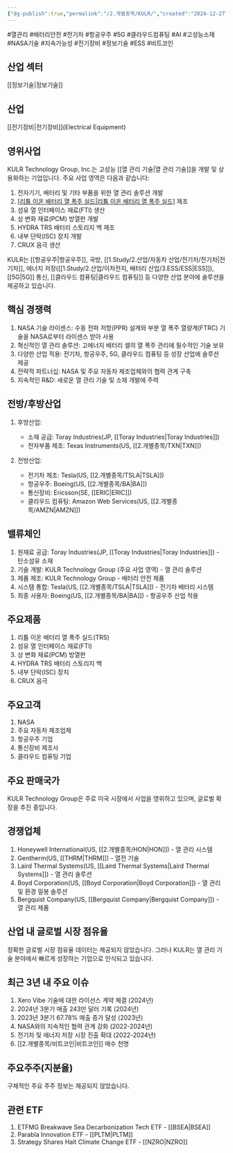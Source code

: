 ```yaml
---
{"dg-publish":true,"permalink":"/2.개별종목/KULR/","created":"2024-12-27T10:13:23.390+09:00","updated":"2025-06-03T20:05:59.809+09:00"}
---
```


#열관리 #배터리안전 #전기차 #항공우주 #5G #클라우드컴퓨팅 #AI #고성능소재 #NASA기술 #지속가능성 #전기장비 #정보기술 #ESS #비트코인 

## 산업 섹터

[[정보기술\|정보기술]]

## 산업

[[전기장비\|전기장비]](Electrical Equipment)

## 영위사업

KULR Technology Group, Inc.는 고성능 [[열 관리 기술\|열 관리 기술]]을 개발 및 상용화하는 기업입니다. 주요 사업 영역은 다음과 같습니다:

1. 전자기기, 배터리 및 기타 부품을 위한 열 관리 솔루션 개발
2. [[리튬 이온 배터리 열 폭주 실드\|리튬 이온 배터리 열 폭주 실드]](TRS) 제조
3. 섬유 열 인터페이스 재료(FTI) 생산
4. 상 변화 재료(PCM) 방열판 개발
5. HYDRA TRS 배터리 스토리지 백 제조
6. 내부 단락(ISC) 장치 개발
7. CRUX 음극 생산

KULR는 [[항공우주\|항공우주]], 국방, [[1.Study/2.산업/자동차 산업/전기차/전기차\|전기차]], 에너지 저장([[1.Study/2.산업/이차전지, 배터리 산업/3.ESS/ESS\|ESS]]), [[5G\|5G]] 통신, [[클라우드 컴퓨팅\|클라우드 컴퓨팅]] 등 다양한 산업 분야에 솔루션을 제공하고 있습니다.

## 핵심 경쟁력

1. NASA 기술 라이센스: 수동 전파 저항(PPR) 설계와 부분 열 폭주 열량계(FTRC) 기술을 NASA로부터 라이센스 받아 사용
2. 혁신적인 열 관리 솔루션: 고에너지 배터리 셀의 열 폭주 관리에 필수적인 기술 보유
3. 다양한 산업 적용: 전기차, 항공우주, 5G, 클라우드 컴퓨팅 등 성장 산업에 솔루션 제공
4. 전략적 파트너십: NASA 및 주요 자동차 제조업체와의 협력 관계 구축
5. 지속적인 R&D: 새로운 열 관리 기술 및 소재 개발에 주력

## 전방/후방산업

1. 후방산업:
    
    - 소재 공급: Toray Industries(JP, [[Toray Industries\|Toray Industries]])
    - 전자부품 제조: Texas Instruments(US, [[2.개별종목/TXN\|TXN]])
    
2. 전방산업:
    
    - 전기차 제조: Tesla(US, [[2.개별종목/TSLA\|TSLA]])
    - 항공우주: Boeing(US, [[2.개별종목/BA\|BA]])
    - 통신장비: Ericsson(SE, [[ERIC\|ERIC]])
    - 클라우드 컴퓨팅: Amazon Web Services(US, [[2.개별종목/AMZN\|AMZN]])
    

## 밸류체인

1. 원재료 공급: Toray Industries(JP, [[Toray Industries\|Toray Industries]]) - 탄소섬유 소재
2. 기술 개발: KULR Technology Group (주요 사업 영역) - 열 관리 솔루션
3. 제품 제조: KULR Technology Group - 배터리 안전 제품
4. 시스템 통합: Tesla(US, [[2.개별종목/TSLA\|TSLA]]) - 전기차 배터리 시스템
5. 최종 사용자: Boeing(US, [[2.개별종목/BA\|BA]]) - 항공우주 산업 적용

## 주요제품

1. 리튬 이온 배터리 열 폭주 실드(TRS)
2. 섬유 열 인터페이스 재료(FTI)
3. 상 변화 재료(PCM) 방열판
4. HYDRA TRS 배터리 스토리지 백
5. 내부 단락(ISC) 장치
6. CRUX 음극

## 주요고객

1. NASA
2. 주요 자동차 제조업체
3. 항공우주 기업
4. 통신장비 제조사
5. 클라우드 컴퓨팅 기업

## 주요 판매국가

KULR Technology Group은 주로 미국 시장에서 사업을 영위하고 있으며, 글로벌 확장을 추진 중입니다.

## 경쟁업체

1. Honeywell International(US, [[2.개별종목/HON\|HON]]) - 열 관리 시스템
2. Gentherm(US, [[THRM\|THRM]]) - 열전 기술
3. Laird Thermal Systems(US, [[Laird Thermal Systems\|Laird Thermal Systems]]) - 열 관리 솔루션
4. Boyd Corporation(US, [[Boyd Corporation\|Boyd Corporation]]) - 열 관리 및 환경 밀봉 솔루션
5. Bergquist Company(US, [[Bergquist Company\|Bergquist Company]]) - 열 관리 제품

## 산업 내 글로벌 시장 점유율

정확한 글로벌 시장 점유율 데이터는 제공되지 않았습니다. 그러나 KULR는 열 관리 기술 분야에서 빠르게 성장하는 기업으로 인식되고 있습니다.

## 최근 3년 내 주요 이슈

1. Xero Vibe 기술에 대한 라이선스 계약 체결 (2024년)
2. 2024년 3분기 매출 243만 달러 기록 (2024년)
3. 2023년 3분기 67.78% 매출 증가 달성 (2023년)
4. NASA와의 지속적인 협력 관계 강화 (2022-2024년)
5. 전기차 및 에너지 저장 시장 진출 확대 (2022-2024년)
6. [[2.개별종목/비트코인\|비트코인]] 매수 천명

## 주요주주(지분율)

구체적인 주요 주주 정보는 제공되지 않았습니다.

## 관련 ETF

1. ETFMG Breakwave Sea Decarbonization Tech ETF - [[BSEA\|BSEA]]
2. Parabla Innovation ETF - [[PLTM\|PLTM]]
3. Strategy Shares Halt Climate Change ETF - [[NZRO\|NZRO]]